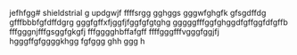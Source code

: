 jefhfgg# shieldstrial
g
updgwjf
ffffsrgg
gghggs
gggwfghgfk
gfsgdffdg
gfffbbbfgfdffdgrg
gggfgffхfjggfjfggfgfgtghg
gggggfffggfghggdfgffggfdfgffb
fffgggnjfffgsggfgkgfj
fffgggghbffafgff
ffffgggfffvgggfggjfj
hgggffgfggggkhgg
fgfggg
ghh
ggg
h
